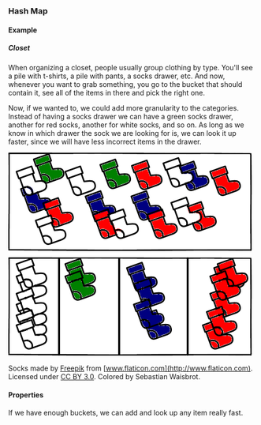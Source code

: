 ### Hash Map

#### Example

##### Closet

When organizing a closet, people usually group clothing by type. You'll see a
pile with t-shirts, a pile with pants, a socks drawer, etc. And now, whenever
you want to grab something, you go to the bucket that should contain it, see
all of the items in there and pick the right one.

Now, if we wanted to, we could add more granularity to the categories. Instead
of having a socks drawer we can have a green socks drawer, another for red
socks, another for white socks, and so on. As long as we know in which drawer
the sock we are looking for is, we can look it up faster, since we will have
less incorrect items in the drawer.

![](02-04-hashmap.closet.png)

Socks made by [Freepik](http://www.freepik.com) from
[www.flaticon.com](http://www.flaticon.com). Licensed under
[CC BY 3.0](http://creativecommons.org/licenses/by/3.0/).
Colored by Sebastian Waisbrot.

#### Properties

If we have enough buckets, we can add and look up any item really fast.
